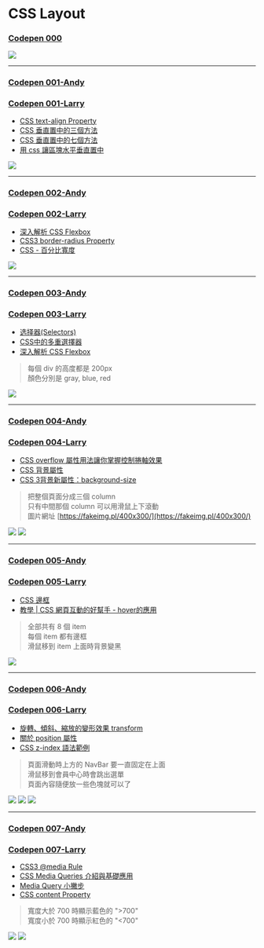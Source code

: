 # CSS Layout

### [Codepen 000](https://codepen.io/larrylu/pen/BRNxdY?editors=0010)

![](img/000.png)

---

### [Codepen 001-Andy](https://codepen.io/Andy-Chen/pen/ybeLxX?editors=1100)
### [Codepen 001-Larry](https://codepen.io/larrylu/pen/XRXWbR?editors=1100)

- [CSS text-align Property](https://www.w3schools.com/cssref/pr_text_text-align.asp)
- [CSS 垂直置中的三個方法](http://www.oxxostudio.tw/articles/201408/css-vertical-align.html)
- [CSS 垂直置中的七個方法](http://www.oxxostudio.tw/articles/201502/css-vertical-align-7methods.html)
- [用 css 讓區塊水平垂直置中](http://muki.tw/tech/css-div-center/)

![](img/001.png)

---

### [Codepen 002-Andy](https://codepen.io/Andy-Chen/pen/rmxeJO?editors=1100)
### [Codepen 002-Larry](https://codepen.io/larrylu/pen/zwrvba?editors=1100)

- [深入解析 CSS Flexbox](http://www.oxxostudio.tw/articles/201501/css-flexbox.html)
- [CSS3 border-radius Property](https://www.w3schools.com/cssref/css3_pr_border-radius.asp)
- [CSS - 百分比寬度](http://zh-tw.learnlayout.com/percent.html)

![](img/002.png)

---

### [Codepen 003-Andy](https://codepen.io/Andy-Chen/pen/PmZLVo)
### [Codepen 003-Larry](https://codepen.io/larrylu/pen/YVwrGV)

- [选择器(Selectors)](https://developer.mozilla.org/zh-CN/docs/Web/Guide/CSS/Getting_started/Selectors)
- [CSS中的多重選擇器](https://pjchender.blogspot.tw/2015/03/cssmultiple-selectorsspace.html)
- [深入解析 CSS Flexbox](http://www.oxxostudio.tw/articles/201501/css-flexbox.html)
 
> 每個 div 的高度都是 200px <br />
> 顏色分別是 gray, blue, red

![](img/003.png)

---

### [Codepen 004-Andy](https://codepen.io/Andy-Chen/pen/NjNKeo)
### [Codepen 004-Larry](https://codepen.io/larrylu/pen/dWGBqg)

- [CSS overflow 屬性用法讓你掌握控制捲軸效果](http://www.webtech.tw/info.php?tid=28)
- [CSS 背景屬性](http://www.1keydata.com/css-tutorial/tw/background.php)
- [CSS 3背景新屬性：background-size](http://www.kip.com.tw/modules/news/article.php?storyid=35)
 
> 把整個頁面分成三個 column <br />
> 只有中間那個 column 可以用滑鼠上下滾動 <br />
> 圖片網址 [https://fakeimg.pl/400x300/](https://fakeimg.pl/400x300/)

![](img/004-1.png)
![](img/004-2.png)

---

### [Codepen 005-Andy](https://codepen.io/Andy-Chen/pen/bWpKZm)
### [Codepen 005-Larry](https://codepen.io/larrylu/pen/EmKRRj)

- [CSS 邊框](http://www.1keydata.com/css-tutorial/tw/border.php)
- [教學 | CSS 網頁互動的好幫手 - hover的應用](http://weilife.pixnet.net/blog/post/321563384-%E6%95%99%E5%AD%B8-%7C-css-%E7%B6%B2%E9%A0%81%E4%BA%92%E5%8B%95%E7%9A%84%E5%A5%BD%E5%B9%AB%E6%89%8B---hover%E7%9A%84%E6%87%89%E7%94%A8)

> 全部共有 8 個 item <br />
> 每個 item 都有邊框 <br />
> 滑鼠移到 item 上面時背景變黑 <br />

![](img/005.png)

---

### [Codepen 006-Andy](https://codepen.io/Andy-Chen/pen/KmzxJQ)
### [Codepen 006-Larry](https://codepen.io/larrylu/pen/jmqpvb)

- [旋轉、傾斜、縮放的變形效果 transform](http://boohover.pixnet.net/blog/post/35341387-%E6%97%8B%E8%BD%89%E3%80%81%E5%82%BE%E6%96%9C%E3%80%81%E7%B8%AE%E6%94%BE%E7%9A%84%E8%AE%8A%E5%BD%A2%E6%95%88%E6%9E%9C-transform-%28css-prope)
- [關於 position 屬性](http://zh-tw.learnlayout.com/position.html)
- [CSS z-index 語法範例](http://www.wibibi.com/info.php?tid=155)

> 頁面滑動時上方的 NavBar 要一直固定在上面 <br />
> 滑鼠移到會員中心時會跳出選單 <br />
> 頁面內容隨便放一些色塊就可以了 <br />

![](img/006-1.png)
![](img/006-2.png)
![](img/006-3.png)

---

### [Codepen 007-Andy](#)
### [Codepen 007-Larry](#)

- [CSS3 @media Rule](https://www.w3schools.com/cssref/css3_pr_mediaquery.asp)
- [CSS Media Queries 介紹與基礎應用](http://muki.tw/tech/css-media-queries-introduce-basic/)
- [Media Query 小撇步](https://blog.hinablue.me/css-media-query-tips/)
- [CSS content Property](https://www.w3schools.com/cssref/pr_gen_content.asp)

> 寬度大於 700 時顯示藍色的 ">700" <br />
> 寬度小於 700 時顯示紅色的 "<700"

![](img/007-1.png)
![](img/007-2.png)
